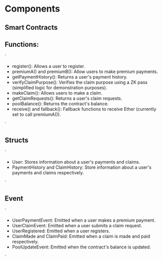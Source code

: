 # Components


## Smart Contracts



## Functions:
`
- register(): Allows a user to register.
- premiumA() and premiumB(): Allow users to make premium payments.
- getPaymentHistory(): Returns a user's payment history.
- verifyClaimPurpose(): Verifies the claim purpose using a ZK pass (simplified logic for demonstration purposes).
- makeClaim(): Allows users to make a claim.
- getClaimRequests(): Returns a user's claim requests.
- poolBalance(): Returns the contract's balance.
- receive() and fallback(): Fallback functions to receive Ether (currently set to call premiumA()).

`

## Structs
`
- User: Stores information about a user's payments and claims.
- PaymentHistory and ClaimHistory: Store information about a user's payments and claims respectively.

`
## Event
`
- UserPaymentEvent: Emitted when a user makes a premium payment.
- UserClaimEvent: Emitted when a user submits a claim request.
- UserRegistered: Emitted when a user registers.
- ClaimMade and ClaimPaid: Emitted when a claim is made and paid respectively.
- PoolUpdateEvent: Emitted when the contract's balance is updated.

`


